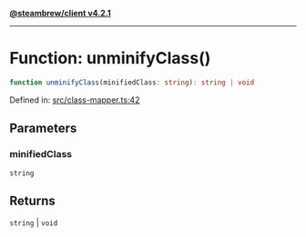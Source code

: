 [**@steambrew/client v4.2.1**](../README.md)

***

# Function: unminifyClass()

```ts
function unminifyClass(minifiedClass: string): string | void
```

Defined in: [src/class-mapper.ts:42](https://github.com/shdwmtr/plugutil/blob/b52230e3bd417b9353d983856323dee8a90c4f70/client/src/class-mapper.ts#L42)

## Parameters

### minifiedClass

`string`

## Returns

`string` \| `void`
